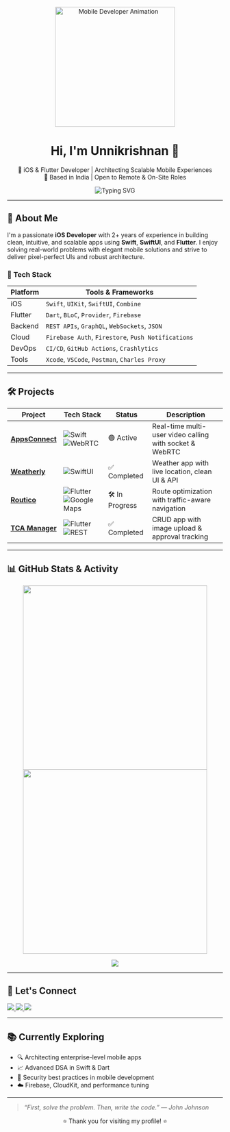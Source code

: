 <p align="center">
  <picture>
    <!-- Dark mode animation -->
    <source srcset="https://raw.githubusercontent.com/uk1241/uk1241/main/assets/mobile-dev-dark.gif" media="(prefers-color-scheme: dark)" />
    <!-- Light mode animation -->
    <source srcset="https://raw.githubusercontent.com/uk1241/uk1241/main/assets/mobile-dev-light.gif" media="(prefers-color-scheme: light)" />
    <!-- Fallback -->
    <img src="https://raw.githubusercontent.com/uk1241/uk1241/main/assets/mobile-dev-light.gif" alt="Mobile Developer Animation" width="280" />
  </picture>
</p>


<h1 align="center">Hi, I'm Unnikrishnan 👋</h1>

<p align="center">
🚀 iOS & Flutter Developer | Architecting Scalable Mobile Experiences<br>
📍 Based in India | Open to Remote & On-Site Roles
</p>

<p align="center">
  <img src="https://readme-typing-svg.demolab.com?font=Fira+Code&size=20&duration=3000&pause=1000&center=true&width=500&lines=Mobile+Developer+%7C+iOS+%7C+Flutter;Clean+Code+Advocate;Open+Source+Contributor;Always+Learning+%F0%9F%93%9A" alt="Typing SVG" />
</p>

---

## 💼 About Me

I'm a passionate **iOS Developer** with 2+ years of experience in building clean, intuitive, and scalable apps using **Swift**, **SwiftUI**, and **Flutter**. I enjoy solving real-world problems with elegant mobile solutions and strive to deliver pixel-perfect UIs and robust architecture.

### 🧰 Tech Stack

| Platform | Tools & Frameworks |
|----------|--------------------|
| iOS      | `Swift`, `UIKit`, `SwiftUI`, `Combine` |
| Flutter  | `Dart`, `BLoC`, `Provider`, `Firebase` |
| Backend  | `REST APIs`, `GraphQL`, `WebSockets`, `JSON` |
| Cloud    | `Firebase Auth`, `Firestore`, `Push Notifications` |
| DevOps   | `CI/CD`, `GitHub Actions`, `Crashlytics` |
| Tools    | `Xcode`, `VSCode`, `Postman`, `Charles Proxy` |

---

## 🛠️ Projects

| Project | Tech Stack | Status | Description |
|--------|------------|--------|-------------|
| [**AppsConnect**](https://github.com/uk1241) | ![Swift](https://img.shields.io/badge/Swift-orange?logo=swift&style=flat) ![WebRTC](https://img.shields.io/badge/WebRTC-blue?style=flat) | 🟢 Active | Real-time multi-user video calling with socket & WebRTC |
| [**Weatherly**](https://github.com/uk1241) | ![SwiftUI](https://img.shields.io/badge/SwiftUI-purple?logo=swift&style=flat) | ✅ Completed | Weather app with live location, clean UI & API |
| [**Routico**](https://github.com/uk1241) | ![Flutter](https://img.shields.io/badge/Flutter-02569B?logo=flutter&style=flat) ![Google Maps](https://img.shields.io/badge/Google%20Maps-red?logo=googlemaps&style=flat) | 🛠️ In Progress | Route optimization with traffic-aware navigation |
| [**TCA Manager**](https://github.com/uk1241) | ![Flutter](https://img.shields.io/badge/Flutter-02569B?logo=flutter&style=flat) ![REST](https://img.shields.io/badge/REST-29ABE2?style=flat) | ✅ Completed | CRUD app with image upload & approval tracking |

---

## 📊 GitHub Stats & Activity

<p align="center">
  <img src="https://github-readme-stats.vercel.app/api?username=uk1241&show_icons=true&theme=tokyonight" width="430" />
  <img src="https://github-readme-streak-stats.herokuapp.com/?user=uk1241&theme=tokyonight" width="430" />
</p>

<p align="center">
  <img src="https://github-contribution-graph.vercel.app/?username=uk1241&theme=react-dark&hide_border=true&radius=10&size=12" />
</p>

---

## 🔗 Let's Connect

<p align="left">
  <a href="https://www.linkedin.com/in/r-unnikrishnan/" target="_blank">
    <img src="https://img.shields.io/badge/LinkedIn-blue?logo=linkedin&style=for-the-badge" />
  </a>
  <a href="mailto:unnivr011@gmail.com">
    <img src="https://img.shields.io/badge/Gmail-red?logo=gmail&style=for-the-badge" />
  </a>
  <a href="https://github.com/uk1241/resume">
    <img src="https://img.shields.io/badge/Resume-animated-orange?style=for-the-badge&logo=readme&logoColor=white" />
  </a>
</p>

---

## 📚 Currently Exploring

- 🔍 Architecting enterprise-level mobile apps
- 📈 Advanced DSA in Swift & Dart
- 🔐 Security best practices in mobile development
- ☁️ Firebase, CloudKit, and performance tuning

---

> _“First, solve the problem. Then, write the code.” — John Johnson_

<p align="center">⭐️ Thank you for visiting my profile! ⭐️</p>
